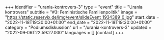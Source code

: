 +++
identifier = "urania-kontrovers-3"
type = "event"
title = "Urania kontrovers"
subtitle = "#3: Feministische Familienpolitik"
image = "https://static.reservix.de/img/event/slideEvent_1934389_0.jpg"
start_date = "2022-11-18T19:30:00+01:00"
end_date = "2022-11-18T19:30:00+01:00"
category = "Podiumsdiskussion"
url = "/urania-kontrovers-3"
updated = "2022-09-06T22:59:27.000"
languages = []
[contact]
+++